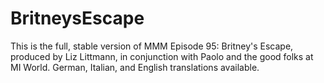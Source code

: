 # BritneysEscape
 This is the full, stable version of MMM Episode 95: Britney's Escape, produced by Liz Littmann, in conjunction with Paolo and the good folks at MI World.
 German, Italian, and English translations available.
